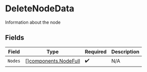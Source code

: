 # DeleteNodeData

Information about the node


## Fields

| Field                                                        | Type                                                         | Required                                                     | Description                                                  |
| ------------------------------------------------------------ | ------------------------------------------------------------ | ------------------------------------------------------------ | ------------------------------------------------------------ |
| `Nodes`                                                      | [][components.NodeFull](../../models/components/nodefull.md) | :heavy_check_mark:                                           | N/A                                                          |